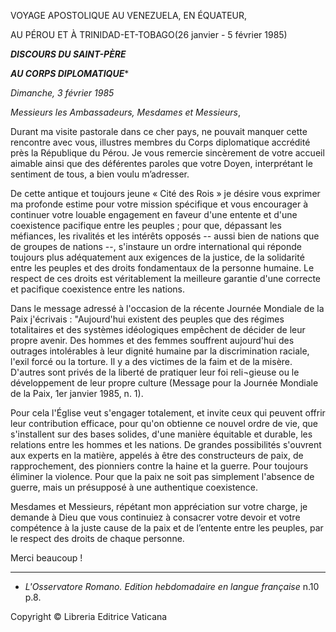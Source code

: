 VOYAGE APOSTOLIQUE AU VENEZUELA, EN ÉQUATEUR,

AU PÉROU ET À TRINIDAD-ET-TOBAGO(26 janvier - 5 février 1985)

***DISCOURS DU SAINT-PÈRE***

***AU CORPS DIPLOMATIQUE****

*Dimanche, 3 février 1985*

*Messieurs les Ambassadeurs, Mesdames et Messieurs*,

Durant ma visite pastorale dans ce cher pays, ne pouvait manquer cette rencontre avec vous, illustres membres du Corps diplomatique accrédité près la République du Pérou. Je vous remercie sincèrement de votre accueil aimable ainsi que des déférentes paroles que votre Doyen, interprétant le sentiment de tous, a bien voulu m’adresser.

De cette antique et toujours jeune « Cité des Rois » je désire vous exprimer ma profonde estime pour votre mission spécifique et vous encourager à continuer votre louable engagement en faveur d'une entente et d'une coexistence pacifique entre les peuples ; pour que, dépassant les méfiances, les rivalités et les intérêts opposés -- aussi bien de nations que de groupes de nations --, s'instaure un ordre international qui réponde toujours plus adéquatement aux exigences de la justice, de la solidarité entre les peuples et des droits fondamentaux de la personne humaine. Le respect de ces droits est véritablement la meilleure garantie d'une correcte et pacifique coexistence entre les nations.

Dans le message adressé à l'occasion de la récente Journée Mondiale de la Paix j'écrivais : "Aujourd'hui existent des peuples que des régimes totalitaires et des systèmes idéologiques empêchent de décider de leur propre avenir. Des hommes et des femmes souffrent aujourd'hui des outrages intolérables à leur dignité humaine par la discrimination raciale, l'exil forcé ou la torture. Il y a des victimes de la faim et de la misère. D'autres sont privés de la liberté de pratiquer leur foi reli¬gieuse ou le développement de leur propre culture (Message pour la Journée Mondiale de la Paix, 1er janvier 1985, n. 1).

Pour cela l'Église veut s'engager totalement, et invite ceux qui peuvent offrir leur contribution efficace, pour qu'on obtienne ce nouvel ordre de vie, que s'installent sur des bases solides, d'une manière équitable et durable, les relations entre les hommes et les nations. De grandes possibilités s'ouvrent aux experts en la matière, appelés à être des constructeurs de paix, de rapprochement, des pionniers contre la haine et la guerre. Pour toujours éliminer la violence. Pour que la paix ne soit pas simplement l'absence de guerre, mais un présupposé à une authentique coexistence.

Mesdames et Messieurs, répétant mon appréciation sur votre charge, je demande à Dieu que vous continuiez à consacrer votre devoir et votre compétence à la juste cause de la paix et de l’entente entre les peuples, par le respect des droits de chaque personne.

Merci beaucoup !

* * *

* *L'Osservatore Romano. Edition hebdomadaire en langue française* n.10 p.8.

Copyright © Libreria Editrice Vaticana